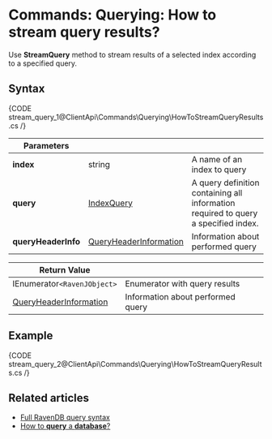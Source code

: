 # Commands: Querying: How to stream query results?

Use **StreamQuery** method to stream results of a selected index according to a specified query.

## Syntax

{CODE stream_query_1@ClientApi\Commands\Querying\HowToStreamQueryResults.cs /}

| Parameters | | |
| ------------- | ------------- | ----- |
| **index** | string | A name of an index to query |
| **query** | [IndexQuery](../../../glossary/index-query) | A query definition containing all information required to query a specified index. |
| **queryHeaderInfo** | [QueryHeaderInformation ](../../../glossary/query-header-information) | Information about performed query |

| Return Value | |
| ------------- | ----- |
| IEnumerator`<RavenJObject>` | Enumerator with query results |
| [QueryHeaderInformation ](../../../glossary/query-header-information) | Information about performed query |

## Example

{CODE stream_query_2@ClientApi\Commands\Querying\HowToStreamQueryResults.cs /}

## Related articles

- [Full RavenDB query syntax](../../../indexes/querying/full-query-syntax) 
- [How to **query** a **database**?](../../../client-api/commands/querying/how-to-query-a-database)
